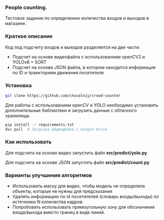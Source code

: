 ### People counting.
Тестовое задание по определению количества входов и выходов в магазине.

### Краткое описание
Код под подсчету входов и выходов разделяется на две части:
- Подсчет на основе видеофайла с использованием openCV2 и YOLOv8 + SORT
- Подсчет на основе JSON файла, в котором находится информация по ID и траекториям движения посетителя

### Установка

```sh
git clone https://github.com/chuvalniy/crowd-counter
```

Для работы с использованием openCV и YOLO необходимо установить дополнительные библиотеки и загрузить данные с облачного хранилища.
```sh
pip install -r requirements.txt
dvc pull  # Загрузка видеофайла с Google Drive
```

### Как использовать
Для подсчета на основе видео запустить файл **src/predict/yolo.py**

Для подсчета на основе JSON запустить файл **src/predict/count.py**

### Варианты улучшения алгоритмов

- Использовать маску для видео, чтобы модель не определяла объекты, которые не нужны для предсказания
- Удалять информацию по id посетителей (словарь входы/выходы) по истечению N количества кадров.
- Попробовать использовать прямоугольную зону для обозначения входа/выхода вместо границ в виде линий.

